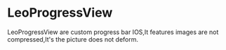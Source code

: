 LeoProgressView
===============

LeoProgressView are custom progress bar IOS,It features images are not compressed,It's the picture does not deform.


